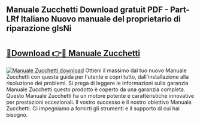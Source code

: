 ## Manuale Zucchetti Download gratuit PDF - Part-LRf Italiano Nuovo manuale del proprietario di riparazione glsNi

# <h2><a href="http://dfafwsr.blite.top/?on=Manuale+Zucchetti">🔗Download 👉🔴 Manuale Zucchetti</a></h2>

[![Manuale Zucchetti download](https://i.imgur.com/lujVjoI.png)](http://dfafwsr.blite.top/?on=Manuale+Zucchetti)
Ottieni il massimo dal tuo nuovo Manuale Zucchetti con questa guida per l'utente e copri tutto, dall'installazione alla risoluzione dei problemi. Si prega di leggere le informazioni sulla garanzia Manuale Zucchetti questo prodotto è coperto da una garanzia completa. Questo Manuale Zucchetti ha un motore potente e caratteristiche innovative per prestazioni eccezionali. Il vostro successo è il nostro obiettivo Manuale Zucchetti. Ci impegniamo a fornirti gli strumenti e il supporto di cui hai bisogno.

